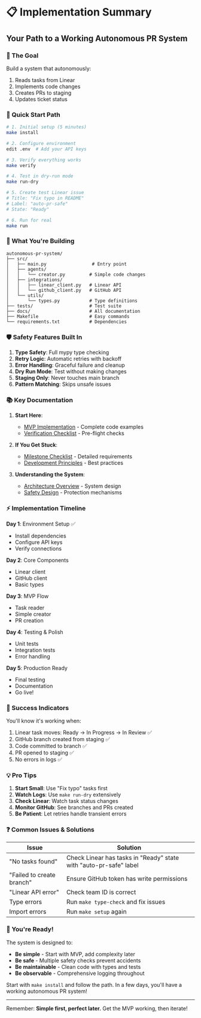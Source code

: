 # 📋 Implementation Summary

## Your Path to a Working Autonomous PR System

### 🎯 The Goal

Build a system that autonomously:
1. Reads tasks from Linear
2. Implements code changes
3. Creates PRs to staging
4. Updates ticket status

### 🏃 Quick Start Path

```bash
# 1. Initial setup (5 minutes)
make install

# 2. Configure environment
edit .env  # Add your API keys

# 3. Verify everything works
make verify

# 4. Test in dry-run mode
make run-dry

# 5. Create test Linear issue
# Title: "Fix typo in README"
# Label: "auto-pr-safe"
# State: "Ready"

# 6. Run for real
make run
```

### 📁 What You're Building

```
autonomous-pr-system/
├── src/
│   ├── main.py                 # Entry point
│   ├── agents/
│   │   └── creator.py         # Simple code changes
│   ├── integrations/
│   │   ├── linear_client.py   # Linear API
│   │   └── github_client.py   # GitHub API  
│   └── utils/
│       └── types.py           # Type definitions
├── tests/                     # Test suite
├── docs/                      # All documentation
├── Makefile                   # Easy commands
└── requirements.txt           # Dependencies
```

### 🛡️ Safety Features Built In

1. **Type Safety**: Full mypy type checking
2. **Retry Logic**: Automatic retries with backoff
3. **Error Handling**: Graceful failure and cleanup
4. **Dry Run Mode**: Test without making changes
5. **Staging Only**: Never touches main branch
6. **Pattern Matching**: Skips unsafe issues

### 📚 Key Documentation

1. **Start Here**:
   - [MVP Implementation](mvp-implementation.md) - Complete code examples
   - [Verification Checklist](verification-checklist.md) - Pre-flight checks

2. **If You Get Stuck**:
   - [Milestone Checklist](milestone-checklist.md) - Detailed requirements
   - [Development Principles](../guides/development-principles.md) - Best practices

3. **Understanding the System**:
   - [Architecture Overview](../architecture/README.md) - System design
   - [Safety Design](../architecture/safety-design.md) - Protection mechanisms

### ⚡ Implementation Timeline

**Day 1**: Environment Setup ✅
- Install dependencies
- Configure API keys
- Verify connections

**Day 2**: Core Components
- Linear client
- GitHub client  
- Basic types

**Day 3**: MVP Flow
- Task reader
- Simple creator
- PR creation

**Day 4**: Testing & Polish
- Unit tests
- Integration tests
- Error handling

**Day 5**: Production Ready
- Final testing
- Documentation
- Go live!

### 🚀 Success Indicators

You'll know it's working when:
1. Linear task moves: Ready → In Progress → In Review ✅
2. GitHub branch created from staging ✅
3. Code committed to branch ✅
4. PR opened to staging ✅
5. No errors in logs ✅

### 💡 Pro Tips

1. **Start Small**: Use "Fix typo" tasks first
2. **Watch Logs**: Use `make run-dry` extensively
3. **Check Linear**: Watch task status changes
4. **Monitor GitHub**: See branches and PRs created
5. **Be Patient**: Let retries handle transient errors

### ❓ Common Issues & Solutions

| Issue | Solution |
|-------|----------|
| "No tasks found" | Check Linear has tasks in "Ready" state with "auto-pr-safe" label |
| "Failed to create branch" | Ensure GitHub token has write permissions |
| "Linear API error" | Check team ID is correct |
| Type errors | Run `make type-check` and fix issues |
| Import errors | Run `make setup` again |

### 🎉 You're Ready!

The system is designed to:
- **Be simple** - Start with MVP, add complexity later
- **Be safe** - Multiple safety checks prevent accidents
- **Be maintainable** - Clean code with types and tests
- **Be observable** - Comprehensive logging throughout

Start with `make install` and follow the path. In a few days, you'll have a working autonomous PR system!

---

Remember: **Simple first, perfect later.** Get the MVP working, then iterate! 